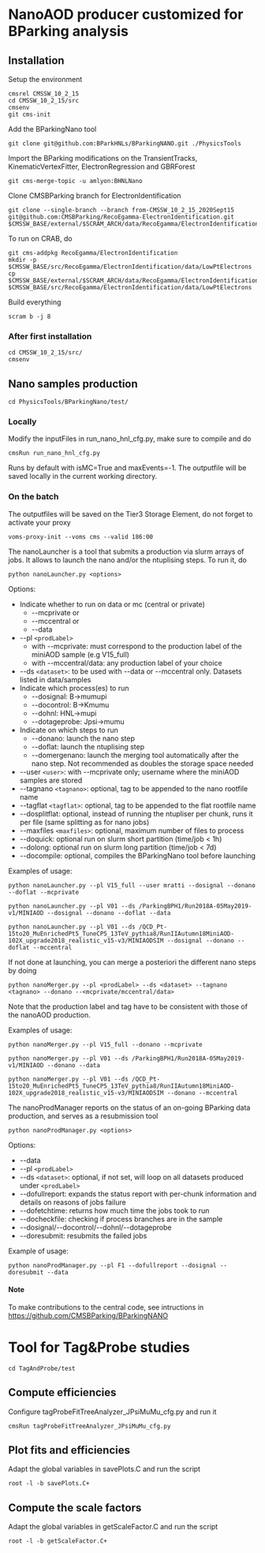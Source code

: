 # NanoAOD producer customized for BParking analysis 

## Installation

Setup the environment
```
cmsrel CMSSW_10_2_15
cd CMSSW_10_2_15/src
cmsenv
git cms-init
```

Add the BParkingNano tool

```
git clone git@github.com:BParkHNLs/BParkingNANO.git ./PhysicsTools
```

Import the BParking modifications on the TransientTracks, KinematicVertexFitter, ElectronRegression and GBRForest
```
git cms-merge-topic -u amlyon:BHNLNano
```

Clone CMSBParking branch for ElectronIdentification
```
git clone --single-branch --branch from-CMSSW_10_2_15_2020Sept15 git@github.com:CMSBParking/RecoEgamma-ElectronIdentification.git $CMSSW_BASE/external/$SCRAM_ARCH/data/RecoEgamma/ElectronIdentification/data
```

To run on CRAB, do
```
git cms-addpkg RecoEgamma/ElectronIdentification
mkdir -p $CMSSW_BASE/src/RecoEgamma/ElectronIdentification/data/LowPtElectrons
cp $CMSSW_BASE/external/$SCRAM_ARCH/data/RecoEgamma/ElectronIdentification/data/LowPtElectrons/LowPtElectrons_ID_2020Sept15.root $CMSSW_BASE/src/RecoEgamma/ElectronIdentification/data/LowPtElectrons
```

Build everything

```
scram b -j 8
```

### After first installation

```shell
cd CMSSW_10_2_15/src/
cmsenv 
```


## Nano samples production

```
cd PhysicsTools/BParkingNano/test/
```

### Locally
Modify the inputFiles in run_nano_hnl_cfg.py, make sure to compile and do

```
cmsRun run_nano_hnl_cfg.py 
```

Runs by default with isMC=True and maxEvents=-1. The outputfile will be saved locally in the current working directory.

### On the batch
The outputfiles will be saved on the Tier3 Storage Element, do not forget to activate your proxy

```
voms-proxy-init --voms cms --valid 186:00
```

The nanoLauncher is a tool that submits a production via slurm arrays of jobs. It allows to launch the nano and/or the ntuplising steps. To run it, do

```
python nanoLauncher.py <options>
```
Options:

* Indicate whether to run on data or mc (central or private)
  * --mcprivate or   
  * --mccentral or
  *  --data       
* --pl `<prodLabel>` 
  * with --mcprivate:  must correspond to the production label of the miniAOD sample (e.g V15_full) 
  * with --mccentral/data: any production label of your choice
* --ds `<dataset>`:  to be used with --data or --mccentral only. Datasets listed in data/samples 
* Indicate which process(es) to run
  * --dosignal: B->mumupi
  * --docontrol: B->Kmumu
  * --dohnl: HNL->mupi
  * --dotageprobe: Jpsi->mumu
* Indicate on which steps to run
  * --donano: launch the nano step
  * --doflat: launch the ntuplising step
  * --domergenano: launch the merging tool automatically after the nano step. Not recommended as doubles the storage space needed
* --user `<user>`: with --mcprivate only; username where the miniAOD samples are stored
* --tagnano `<tagnano>`: optional, tag to be appended to the nano rootfile name 
* --tagflat `<tagflat>`: optional, tag to be appended to the flat rootfile name 
* --dosplitflat: optional, instead of running the ntupliser per chunk, runs it per file (same splitting as for nano jobs)
* --maxfiles `<maxfiles>`: optional, maximum number of files to process
* --doquick: optional run on slurm short partition (time/job < 1h)
* --dolong: optional run on slurm long partition (time/job < 7d)
* --docompile: optional, compiles the BParkingNano tool before launching

Examples of usage:
```
python nanoLauncher.py --pl V15_full --user mratti --dosignal --donano --doflat --mcprivate
```
```
python nanoLauncher.py --pl V01 --ds /ParkingBPH1/Run2018A-05May2019-v1/MINIAOD --dosignal --donano --doflat --data
```
```
python nanoLauncher.py --pl V01 --ds /QCD_Pt-15to20_MuEnrichedPt5_TuneCP5_13TeV_pythia8/RunIIAutumn18MiniAOD-102X_upgrade2018_realistic_v15-v3/MINIAODSIM --dosignal --donano --doflat --mccentral
```

If not done at launching, you can merge a posteriori the different nano steps by doing

```
python nanoMerger.py --pl <prodLabel> --ds <dataset> --tagnano <tagnano> --donano --<mcprivate/mccentral/data>
```

Note that the production label and tag have to be consistent with those of the nanoAOD production.

Examples of usage:
```
python nanoMerger.py --pl V15_full --donano --mcprivate
```
```
python nanoMerger.py --pl V01 --ds /ParkingBPH1/Run2018A-05May2019-v1/MINIAOD --donano --data
```
```
python nanoMerger.py --pl V01 --ds /QCD_Pt-15to20_MuEnrichedPt5_TuneCP5_13TeV_pythia8/RunIIAutumn18MiniAOD-102X_upgrade2018_realistic_v15-v3/MINIAODSIM --donano --mccentral
```

The nanoProdManager reports on the status of an on-going BParking data production, and serves as a resubmission tool
```
python nanoProdManager.py <options>
```
Options:
* --data 
* --pl `<prodLabel>`
* --ds `<dataset>`: optional, if not set, will loop on all datasets produced under `<prodLabel>`
* --dofullreport: expands the status report with per-chunk information and details on reasons of jobs failure
* --dofetchtime: returns how much time the jobs took to run
* --docheckfile: checking if process branches are in the sample
* --dosignal/--docontrol/--dohnl/--dotageprobe
* --doresubmit: resubmits the failed jobs

Example of usage:
```
python nanoProdManager.py --pl F1 --dofullreport --dosignal --doresubmit --data
```

#### Note

To make contributions to the central code, see intructions in https://github.com/CMSBParking/BParkingNANO


# Tool for Tag&Probe studies

```
cd TagAndProbe/test
```

## Compute efficiencies
Configure tagProbeFitTreeAnalyzer_JPsiMuMu_cfg.py and run it
```
cmsRun tagProbeFitTreeAnalyzer_JPsiMuMu_cfg.py
```

## Plot fits and efficiencies
Adapt the global variables in savePlots.C and run the script
```
root -l -b savePlots.C+
```

## Compute the scale factors
Adapt the global variables in getScaleFactor.C and run the script
```
root -l -b getScaleFactor.C+
```

